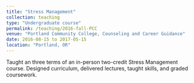 ```yaml
---
title: "Stress Management"
collection: teaching
type: "Undergraduate course"
permalink: /teaching/2016-fall-PCC
venue: "Portland Community College, Counseling and Career Guidance"
date: 2016-08-15 to 2017-05-15
location: "Portland, OR"
---
```


Taught an three terms of an in-person two-credit Stress Management course. Designed curriculum, delivered lectures, taught skills, and graded coursework.